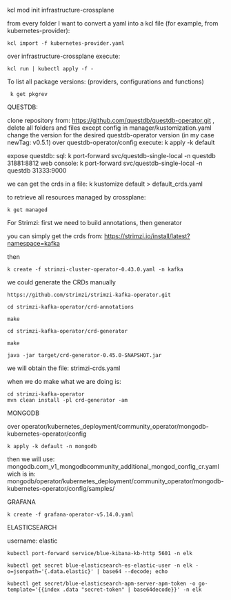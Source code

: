 kcl mod init infrastructure-crossplane

from every folder I want to convert a yaml into a kcl file (for example, from kubernetes-provider):

```
kcl import -f kubernetes-provider.yaml
```

over infrastructure-crossplane  execute: 

```
kcl run | kubectl apply -f -
```

To list all package versions: (providers, configurations and functions)

```
 k get pkgrev
```

QUESTDB:

 clone repository from: https://github.com/questdb/questdb-operator.git , delete all folders and files except config
 in manager/kustomization.yaml change the version for the desired questdb-operator version (in my case newTag: v0.5.1)
 over questdb-operator/config execute: k apply -k default

 expose questdb:
    sql: k port-forward svc/questdb-single-local -n questdb 31881:8812
    web console: k port-forward svc/questdb-single-local -n questdb 31333:9000

 we can get the crds in a file: k kustomize default > default_crds.yaml

 to retrieve all resources managed by crossplane:

 ```
 k get managed
 ```


For Strimzi: first we need to build annotations, then generator

you can simply get the crds from: https://strimzi.io/install/latest?namespace=kafka

then 

```
k create -f strimzi-cluster-operator-0.43.0.yaml -n kafka 
```

we could generate the CRDs manually

```
https://github.com/strimzi/strimzi-kafka-operator.git

cd strimzi-kafka-operator/crd-annotations

make

cd strimzi-kafka-operator/crd-generator

make

java -jar target/crd-generator-0.45.0-SNAPSHOT.jar

```

we will obtain the file: strimzi-crds.yaml

when we do make what we are doing is:

```
cd strimzi-kafka-operator
mvn clean install -pl crd-generator -am

```

MONGODB

over operator/kubernetes_deployment/community_operator/mongodb-kubernetes-operator/config

```
k apply -k default -n mongodb
```
then we will use: mongodb.com_v1_mongodbcommunity_additional_mongod_config_cr.yaml
wich is in: mongodb/operator/kubernetes_deployment/community_operator/mongodb-kubernetes-operator/config/samples/

GRAFANA

```
k create -f grafana-operator-v5.14.0.yaml 
```

ELASTICSEARCH

username: elastic

```
kubectl port-forward service/blue-kibana-kb-http 5601 -n elk
```

```
kubectl get secret blue-elasticsearch-es-elastic-user -n elk -o=jsonpath='{.data.elastic}' | base64 --decode; echo

kubectl get secret/blue-elasticsearch-apm-server-apm-token -o go-template='{{index .data "secret-token" | base64decode}}' -n elk
```

